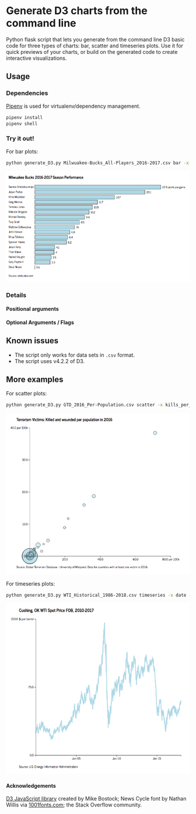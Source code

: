# Generate D3 charts from the command line
Python flask script that lets you generate from the command line D3 basic code for three types of charts: bar, scatter and timeseries plots. Use it for quick previews of your charts, or build on the generated code to create interactive visualizations.

## Usage 

### Dependencies

[Pipenv](https://docs.pipenv.org/) is used for virtualenv/dependency management.

```bash
pipenv install
pipenv shell
```

### Try it out!

For bar plots:

```bash
python generate_D3.py Milwuakee-Bucks_All-Players_2016-2017.csv bar -x PPG -y PLAYER_NAME -xl "points per game" -he 500 -wm 850 5 5 -xs 0.1 600 -sfv lightblue 1 -ssv "#000000" 1 1 -t "Milwuakee Bucks 2016-2017 Season Performance" -ts "stats.nba.com" -l -lp 8000
```

![D3 Charts Generator - Bars](examples/example_bar.png)

### Details


#### Positional arguments


#### Optional Arguments / Flags


## Known issues

- The script only works for data sets in `.csv` format.
- The script uses v4.2.2 of D3.

## More examples

For scatter plots:  

```bash
python generate_D3.py GTD_2016_Per-Population.csv scatter -x kills_per_pop_2016 -y wound_per_pop_2016 -r population_2016 -xs 0 80 -ys 0 40 -rs 3 35 -xt 20 40 60 80 -yt 0 10 20 30 40 -xl "per 100k" -yl "per 100k" -wm 800 100 60 -sfv lightblue 0.5 -ssv "#000000" 1 1 -t "Terrorism Victims: Killed and wounded per population in 2016" -ts "Global Terrorism Database - University of Maryland. Data for countries with at least one victim in 2016." -l -lp 8000
```

![D3 Charts Generator - Scatter](examples/example_scatter.png)

For timeseries plots:

```bash
python generate_D3.py WTI_Historical_1986-2018.csv timeseries -x date -y dollars_per_barrel -xs 1/1/2000 12/31/2017 -ys 0 150 -xt 1/1/05 1/1/10 1/1/15 -yt 0 75 150 -yl "$ per barrel" -wm 800 120 60 -ssv lightblue 1 3 -t "Cushing, OK WTI Spot Price FOB, 2010-2017" -ts "U.S. Energy Information Administration" -l -lp 8000
```

![D3 Charts Generator - Timeseries](examples/example_timeseries.png)

#### Acknowledgements

[D3 JavaScript library](https://github.com/d3/d3) created by Mike Bostock; News Cycle font by Nathan Willis via [1001fonts.com](http://www.1001fonts.com/news-cycle-font.html); the Stack Overflow community.
